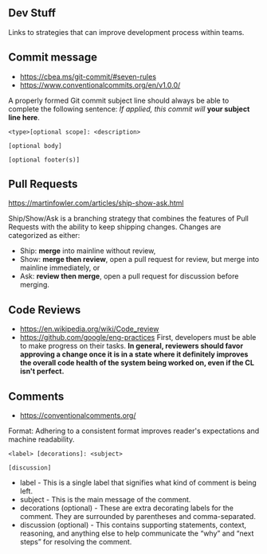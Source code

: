 Dev Stuff
---------

Links to strategies that can improve development process within teams.

## Commit message
- https://cbea.ms/git-commit/#seven-rules
- https://www.conventionalcommits.org/en/v1.0.0/

A properly formed Git commit subject line should always be able to complete the following sentence:
_If applied, this commit will_ **your subject line here**.

```
<type>[optional scope]: <description>

[optional body]

[optional footer(s)]
```

## Pull Requests
https://martinfowler.com/articles/ship-show-ask.html

Ship/Show/Ask is a branching strategy that combines the features of Pull Requests with the ability to keep shipping changes.
Changes are categorized as either:
- Ship: **merge** into mainline without review,
- Show: **merge then review**, open a pull request for review, but merge into mainline immediately, or
- Ask:  **review then merge**, open a pull request for discussion before merging.

## Code Reviews
- https://en.wikipedia.org/wiki/Code_review
- https://github.com/google/eng-practices
First, developers must be able to make progress on their tasks.
**In general, reviewers should favor approving a change once it is in a state where it definitely improves the overall code health of the system being worked on, even if the CL isn't perfect.**

## Comments
- https://conventionalcomments.org/

Format: Adhering to a consistent format improves reader's expectations and machine readability.
```
<label> [decorations]: <subject>

[discussion]
```

- label - This is a single label that signifies what kind of comment is being left.
- subject - This is the main message of the comment.
- decorations (optional) - These are extra decorating labels for the comment. They are surrounded by parentheses and comma-separated.
- discussion (optional) - This contains supporting statements, context, reasoning, and anything else to help communicate the “why” and “next steps” for resolving the comment.

